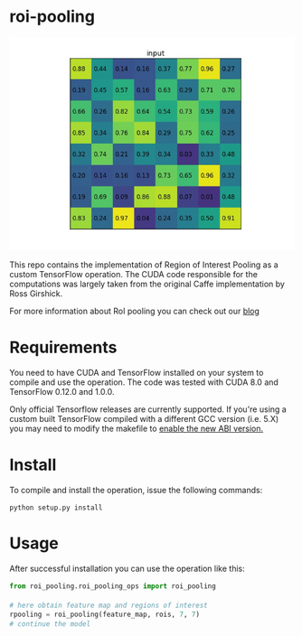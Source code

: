 # roi-pooling

![Region of Interest Pooling animation](roi_pooling_animation.gif)

This repo contains the implementation of Region of Interest Pooling as a custom TensorFlow operation. The CUDA code responsible for the computations was largely taken from the original Caffe implementation by Ross Girshick.

For more information about RoI pooling you can check out our [blog](https://deepsense.io/region-of-interest-pooling-explained/)

# Requirements

You need to have CUDA and TensorFlow  installed on your system to compile and use the operation. The code was tested with CUDA 8.0 and TensorFlow 0.12.0 and 1.0.0.

Only official Tensorflow releases are currently supported. If you're using a custom built TensorFlow compiled with a different GCC version (i.e. 5.X) you may need to modify the makefile to [enable the new ABI version.](https://gcc.gnu.org/onlinedocs/libstdc++/manual/using_dual_abi.html)

# Install

To compile and install the operation, issue the following commands:

```
python setup.py install
```

# Usage

After successful installation you can use the operation like this:

```python
from roi_pooling.roi_pooling_ops import roi_pooling

# here obtain feature map and regions of interest
rpooling = roi_pooling(feature_map, rois, 7, 7)
# continue the model
```
